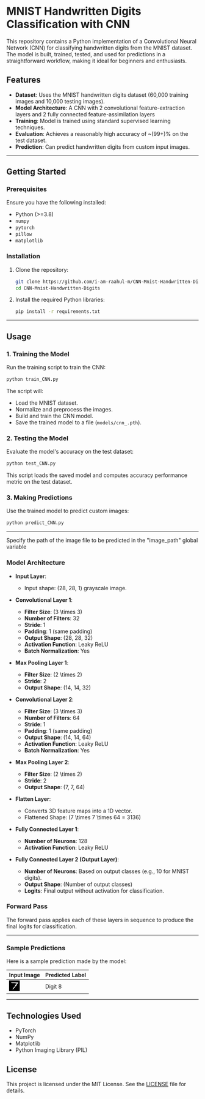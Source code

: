 # MNIST Handwritten Digits Classification with CNN

This repository contains a Python implementation of a Convolutional Neural Network (CNN) for classifying handwritten digits from the MNIST dataset. The model is built, trained, tested, and used for predictions in a straightforward workflow, making it ideal for beginners and enthusiasts.

## Features

- **Dataset**: Uses the MNIST handwritten digits dataset (60,000 training images and 10,000 testing images).
- **Model Architecture**: A CNN with 2 convolutional feature-extraction layers and 2 fully connected feature-assimilation layers
- **Training**: Model is trained using standard supervised learning techniques.
- **Evaluation**: Achieves a reasonably high accuracy of ~(99+)% on the test dataset.
- **Prediction**: Can predict handwritten digits from custom input images.

---

## Getting Started

### Prerequisites

Ensure you have the following installed:

- Python (>=3.8)
- `numpy`
- `pytorch`
- `pillow`
- `matplotlib`

### Installation

1. Clone the repository:

   ```bash
   git clone https://github.com/i-am-raahul-m/CNN-Mnist-Handwritten-Digits.git
   cd CNN-Mnist-Handwritten-Digits
   ```

2. Install the required Python libraries:

   ```bash
   pip install -r requirements.txt
   ```

---

## Usage

### 1. Training the Model

Run the training script to train the CNN:

```bash
python train_CNN.py
```

The script will:
- Load the MNIST dataset.
- Normalize and preprocess the images.
- Build and train the CNN model.
- Save the trained model to a file (`models/cnn_.pth`).

### 2. Testing the Model

Evaluate the model's accuracy on the test dataset:

```bash
python test_CNN.py
```

This script loads the saved model and computes accuracy performance metric on the test dataset.

### 3. Making Predictions

Use the trained model to predict custom images:

```bash
python predict_CNN.py 
```

---

Specify the path of the image file to be predicted in the "image_path" global variable

### **Model Architecture**

- **Input Layer**: 
  - Input shape: (28, 28, 1) grayscale image.

- **Convolutional Layer 1**: 
  - **Filter Size**: \(3 \times 3\)
  - **Number of Filters**: 32
  - **Stride**: 1
  - **Padding**: 1 (same padding)
  - **Output Shape**: (28, 28, 32)
  - **Activation Function**: Leaky ReLU
  - **Batch Normalization**: Yes

- **Max Pooling Layer 1**: 
  - **Filter Size**: \(2 \times 2\)
  - **Stride**: 2
  - **Output Shape**: (14, 14, 32)

- **Convolutional Layer 2**:
  - **Filter Size**: \(3 \times 3\)
  - **Number of Filters**: 64
  - **Stride**: 1
  - **Padding**: 1 (same padding)
  - **Output Shape**: (14, 14, 64)
  - **Activation Function**: Leaky ReLU
  - **Batch Normalization**: Yes

- **Max Pooling Layer 2**:
  - **Filter Size**: \(2 \times 2\)
  - **Stride**: 2
  - **Output Shape**: (7, 7, 64)

- **Flatten Layer**: 
  - Converts 3D feature maps into a 1D vector. 
  - Flattened Shape: \(7 \times 7 \times 64 = 3136\)

- **Fully Connected Layer 1**: 
  - **Number of Neurons**: 128
  - **Activation Function**: Leaky ReLU

- **Fully Connected Layer 2 (Output Layer)**: 
  - **Number of Neurons**: Based on output classes (e.g., 10 for MNIST digits).
  - **Output Shape**: (Number of output classes)
  - **Logits**: Final output without activation for classification.

### **Forward Pass**
The forward pass applies each of these layers in sequence to produce the final logits for classification.

---

### Sample Predictions

Here is a sample prediction made by the model:

|     Input Image     | Predicted Label |
|---------------------|-----------------|
| ![handwritten_digit](handwritten_digit.png) |     Digit 8      |

---

## Technologies Used

- PyTorch
- NumPy
- Matplotlib
- Python Imaging Library (PIL)

## License

This project is licensed under the MIT License. See the [LICENSE](LICENSE) file for details.
